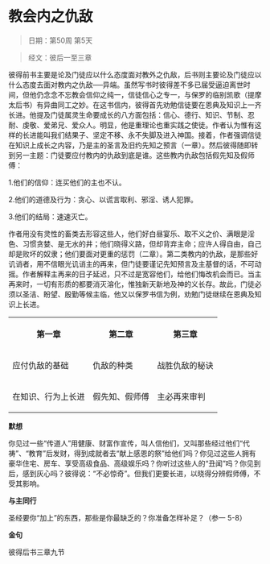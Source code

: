 # 教会内之仇敌

> 日期：第50周 第5天

> 经文：彼后一至三章

彼得前书主要是论及门徒应以什么态度面对教外之仇敌，后书则主要论及门徒应以什么态度去面对教内之仇敌──异端。虽然写书时彼得差不多已届受逼迫离世时间，但他仍念念不忘教会信仰之纯一，信徒信心之专一，与保罗的临别凯歌（提摩太后书）有异曲同工之妙。在这书信内，彼得首先劝勉信徒要在恩典及知识上一齐长进。他提及门徒属灵生命要成长的八方面包括：信心、德行、知识、节制、忍耐、虔敬、爱弟兄、爱众人。明显，他是重理论也重实践之使徒。作者认为惟有这样的长进能叫我们结果子、坚定不移、永不失脚及进入神国。接着，作者强调信徒在知识上成长之内容，乃是主的圣言及旧约先知之预言（一章）。然后彼得随即转到另一主题：门徒要应付教内的仇敌到底是谁。这些教内仇敌包括假先知及假师傅：

1.他们的信仰：连买他们的主也不认。

2.他们的道德及行为：贪心、以谎言取利、邪淫、诱人犯罪。

3.他们的结局：速速灭亡。

作者用没有灵性的畜类去形容这些人，他们好白昼宴乐、取不义之价、满眼是淫色、习惯贪婪、是无水的井；他们晓得义路，但却背弃主命；应许人得自由，自己却是败坏的奴隶；他们要面对更重的惩罚（二章）。第二类教内的仇敌，是那些好讥诮者，用不信眼光讥诮主的再来，但门徒要谨记先知预言及主基督的话，不可动摇。作者解释主再来的日子延迟，只不过是宽容他们，给他们悔改机会而已。当主再来时，一切有形质的都要消灭溶化，惟独新天新地及神的义长存。故此，门徒必须以圣洁、盼望、殷勤等候主临，他又以保罗书信为例，劝勉门徒继续在恩典及知识上长进。

<table>
 <tbody>
  <tr>
   <th><p>第一章</p></th>
   <th><p>第二章</p></th>
   <th><p>第三章</p></th>
  </tr>
  <tr>
   <td><p>应付仇敌的基础</p></td>
   <td><p>仇敌的种类</p></td>
   <td><p>战胜仇敌的秘诀</p></td>
  </tr>
  <tr>
   <td><p>在知识、行为上长进</p></td>
   <td><p>假先知、假师傅</p></td>
   <td><p>主必再来审判</p></td>
  </tr>
 </tbody>
</table>

**默想**

你见过一些“传道人”用健康、财富作宣传，叫人信他们，又叫那些经过他们“代祷”、“教育”后发财，得到成就者去“献上感恩的祭”给他们吗？你见过这些人拥有豪华住宅、房车、享受高级食品、高级娱乐吗？你听过这些人的“丑闻”吗？你见到后，感到灰心吗？彼得说：“不必惊奇”。但我们更要长进，以晓得分辨假师傅，不受其影响。

**与主同行**

圣经要你“加上”的东西，那些是你最缺乏的？你准备怎样补足？（参一 5-8）

**金句**

彼得后书三章九节

